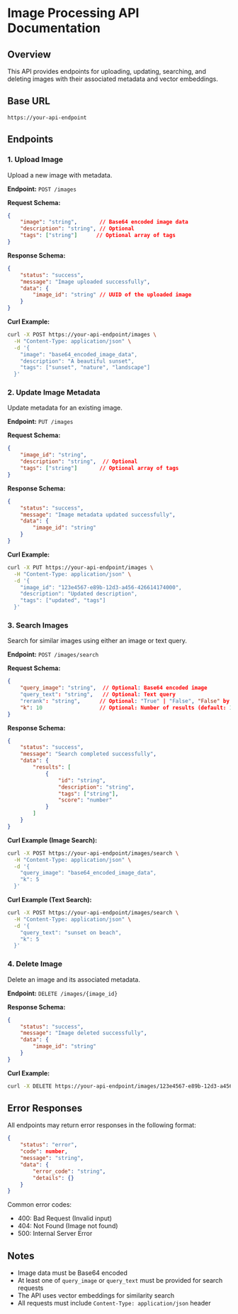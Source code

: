# Image Processing API Documentation

## Overview

This API provides endpoints for uploading, updating, searching, and deleting images with their associated metadata and vector embeddings.

## Base URL

`https://your-api-endpoint`

## Endpoints

### 1. Upload Image

Upload a new image with metadata.

**Endpoint:** `POST /images`

**Request Schema:**

```json
{
    "image": "string",       // Base64 encoded image data
    "description": "string", // Optional
    "tags": ["string"]      // Optional array of tags
}
```

**Response Schema:**

```json
{
    "status": "success",
    "message": "Image uploaded successfully",
    "data": {
        "image_id": "string" // UUID of the uploaded image
    }
}
```

**Curl Example:**

```bash
curl -X POST https://your-api-endpoint/images \
  -H "Content-Type: application/json" \
  -d '{
    "image": "base64_encoded_image_data",
    "description": "A beautiful sunset",
    "tags": ["sunset", "nature", "landscape"]
  }'
```

### 2. Update Image Metadata

Update metadata for an existing image.

**Endpoint:** `PUT /images`

**Request Schema:**

```json
{
    "image_id": "string",
    "description": "string",  // Optional
    "tags": ["string"]       // Optional array of tags
}
```

**Response Schema:**

```json
{
    "status": "success",
    "message": "Image metadata updated successfully",
    "data": {
        "image_id": "string"
    }
}
```

**Curl Example:**

```bash
curl -X PUT https://your-api-endpoint/images \
  -H "Content-Type: application/json" \
  -d '{
    "image_id": "123e4567-e89b-12d3-a456-426614174000",
    "description": "Updated description",
    "tags": ["updated", "tags"]
  }'
```

### 3. Search Images

Search for similar images using either an image or text query.

**Endpoint:** `POST /images/search`

**Request Schema:**

```json
{
    "query_image": "string",  // Optional: Base64 encoded image
    "query_text": "string",   // Optional: Text query
    "rerank": "string",      // Optional: "True" | "False", "False" by default
    "k": 10                  // Optional: Number of results (default: 10)
}
```

**Response Schema:**

```json
{
    "status": "success",
    "message": "Search completed successfully",
    "data": {
        "results": [
            {
                "id": "string",
                "description": "string",
                "tags": ["string"],
                "score": "number"
            }
        ]
    }
}
```

**Curl Example (Image Search):**

```bash
curl -X POST https://your-api-endpoint/images/search \
  -H "Content-Type: application/json" \
  -d '{
    "query_image": "base64_encoded_image_data",
    "k": 5
  }'
```

**Curl Example (Text Search):**

```bash
curl -X POST https://your-api-endpoint/images/search \
  -H "Content-Type: application/json" \
  -d '{
    "query_text": "sunset on beach",
    "k": 5
  }'
```

### 4. Delete Image

Delete an image and its associated metadata.

**Endpoint:** `DELETE /images/{image_id}`

**Response Schema:**

```json
{
    "status": "success",
    "message": "Image deleted successfully",
    "data": {
        "image_id": "string"
    }
}
```

**Curl Example:**

```bash
curl -X DELETE https://your-api-endpoint/images/123e4567-e89b-12d3-a456-426614174000
```

## Error Responses

All endpoints may return error responses in the following format:

```json
{
    "status": "error",
    "code": number,
    "message": "string",
    "data": {
        "error_code": "string",
        "details": {}
    }
}
```

Common error codes:

* 400: Bad Request (Invalid input)
* 404: Not Found (Image not found)
* 500: Internal Server Error

## Notes

* Image data must be Base64 encoded
* At least one of `query_image` or `query_text` must be provided for search requests
* The API uses vector embeddings for similarity search
* All requests must include `Content-Type: application/json` header
